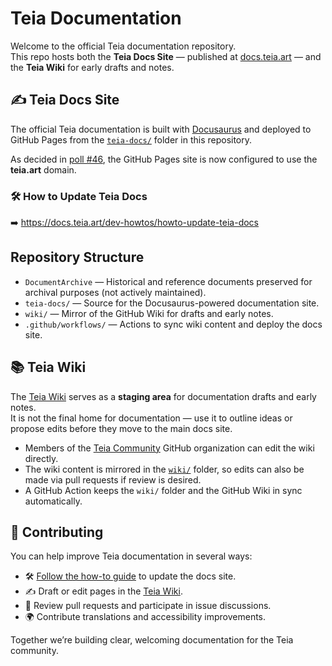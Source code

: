 # Teia Documentation

Welcome to the official Teia documentation repository.  
This repo hosts both the **Teia Docs Site** — published at [docs.teia.art](https://docs.teia.art) — and the **Teia Wiki** for early drafts and notes.

## ✍️ Teia Docs Site

The official Teia documentation is built with [Docusaurus](https://docusaurus.io/) and deployed to GitHub Pages from the [`teia-docs/`](https://github.com/teia-community/teia-docs/tree/main/teia-docs) folder in this repository.

As decided in [poll #46](https://teia.art/poll/46), the GitHub Pages site is now configured to use the **teia.art** domain.

### 🛠️ How to Update Teia Docs

➡️  https://docs.teia.art/dev-howtos/howto-update-teia-docs

## Repository Structure

- `DocumentArchive` — Historical and reference documents preserved for archival purposes (not actively maintained).
- `teia-docs/` — Source for the Docusaurus-powered documentation site.  
- `wiki/` — Mirror of the GitHub Wiki for drafts and early notes.  
- `.github/workflows/` — Actions to sync wiki content and deploy the docs site.

## 📚 Teia Wiki

The [Teia Wiki](https://github.com/teia-community/teia-docs/wiki) serves as a **staging area** for documentation drafts and early notes.  
It is not the final home for documentation — use it to outline ideas or propose edits before they move to the main docs site.

- Members of the [Teia Community](https://github.com/teia-community) GitHub organization can edit the wiki directly.  
- The wiki content is mirrored in the [`wiki/`](https://github.com/teia-community/teia-docs/tree/main/wiki) folder, so edits can also be made via pull requests if review is desired.  
- A GitHub Action keeps the `wiki/` folder and the GitHub Wiki in sync automatically.

## 🤝 Contributing

You can help improve Teia documentation in several ways:

- 🛠️ [Follow the how-to guide](https://docs.teia.art/dev-howtos/howto-update-teia-docs) to update the docs site.  
- ✍️ Draft or edit pages in the [Teia Wiki](https://github.com/teia-community/teia-docs/wiki).  
- 💬 Review pull requests and participate in issue discussions.  
- 🌍 Contribute translations and accessibility improvements.

Together we’re building clear, welcoming documentation for the Teia community.
